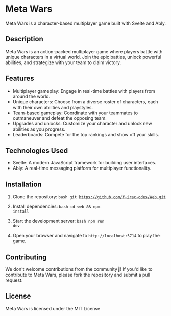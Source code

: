 # <link>Meta Wars</link>

<link>Meta Wars</link> is a character-based multiplayer game built with <link>Svelte</link> and <link>Ably</link>.

## Description

<link>Meta Wars</link> is an action-packed multiplayer game where players battle with unique characters in a virtual world. Join the epic battles, unlock powerful abilities, and strategize with your team to claim victory.

## Features

- Multiplayer gameplay: Engage in real-time battles with players from around the world.
- Unique characters: Choose from a diverse roster of characters, each with their own abilities and playstyles.
- Team-based gameplay: Coordinate with your teammates to outmaneuver and defeat the opposing team.
- Upgrades and unlocks: Customize your character and unlock new abilities as you progress.
- Leaderboards: Compete for the top rankings and show off your skills.

## Technologies Used

- <link>Svelte</link>: A modern JavaScript framework for building user interfaces.
- <link>Ably</link>: A real-time messaging platform for multiplayer functionality.

## Installation

1. Clone the repository:
<code>bash git https://github.com/f-irac-odes/Web.git</code>

2. Install dependencies:
<code>bash cd web && npm install</code>

3. Start the development server:
<code>bash npm run dev</code>

4. Open your browser and navigate to `http://localhost:5714` to play the game.

## Contributing

We don't welcome contributions from the community🐸! If you'd like to contribute to <link>Meta Wars</link>, please fork the repository and submit a pull request.

## License

<link>Meta Wars</link> is licensed under the MIT License